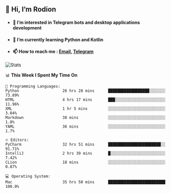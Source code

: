 ## 👋 Hi, I’m Rodion
- #### 👀 I’m interested in Telegram bots and desktop applications development
- #### 🌱 I’m currently learning Python and Kotlin
- #### 📫 How to reach me : [Email](mailto:me@lavn.ml), [Telegram](https://t.me/fast_geek)

![Stats](https://github-readme-stats.vercel.app/api?username=fast-geek&show_icons=true&theme=react&hide=issues&count_private=true&layout=compact)


<!--START_SECTION:waka-->
📊 **This Week I Spent My Time On** 

```text
💬 Programming Languages: 
Python                   26 hrs 28 mins      ██████████████████░░░░░░░   73.89% 
HTML                     4 hrs 17 mins       ███░░░░░░░░░░░░░░░░░░░░░░   11.96% 
XML                      1 hr 5 mins         ░░░░░░░░░░░░░░░░░░░░░░░░░   3.04% 
Markdown                 38 mins             ░░░░░░░░░░░░░░░░░░░░░░░░░   1.8% 
YAML                     36 mins             ░░░░░░░░░░░░░░░░░░░░░░░░░   1.7%

🔥 Editors: 
PyCharm                  32 hrs 51 mins      ███████████████████████░░   91.71% 
IntelliJ                 2 hrs 39 mins       █░░░░░░░░░░░░░░░░░░░░░░░░   7.42% 
CLion                    18 mins             ░░░░░░░░░░░░░░░░░░░░░░░░░   0.87%

💻 Operating System: 
Mac                      35 hrs 50 mins      █████████████████████████   100.0%

```


<!--END_SECTION:waka-->
